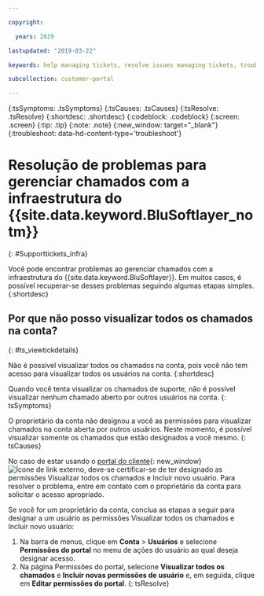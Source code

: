 ```yaml
---

copyright:

  years: 2019

lastupdated: "2019-03-22"

keywords: help managing tickets, resolve issues managing tickets, trouble working with tickets

subcollection: customer-portal

---
```



{:tsSymptoms: .tsSymptoms}
{:tsCauses: .tsCauses}
{:tsResolve: .tsResolve}
{:shortdesc: .shortdesc}
{:codeblock: .codeblock}
{:screen: .screen}
{:tip: .tip}
{:note: .note}
{:new_window: target="_blank"}
{:troubleshoot: data-hd-content-type='troubleshoot'}


# Resolução de problemas para gerenciar chamados com a infraestrutura do {{site.data.keyword.BluSoftlayer_notm}}
{: #Supporttickets_infra}

Você pode encontrar problemas ao gerenciar chamados com a infraestrutura do {{site.data.keyword.BluSoftlayer}}. Em muitos casos, é possível recuperar-se desses problemas seguindo algumas etapas simples.
{:shortdesc}

## Por que não posso visualizar todos os chamados na conta?
{: #ts_viewtickdetails}

Não é possível visualizar todos os chamados na conta, pois você não tem acesso para visualizar todos os usuários na conta.
{:shortdesc}

Quando você tenta visualizar os chamados de suporte, não é possível visualizar nenhum chamado aberto por outros usuários na conta.
{: tsSymptoms}

O proprietário da conta não designou a você as permissões para visualizar chamados na conta aberta por outros usuários. Neste momento, é possível visualizar somente os chamados que estão designados a você mesmo.
{: tsCauses}
 
No caso de estar usando o [portal do cliente](control.softlayer.com){: new_window} ![Ícone de link externo](../icons/launch-glyph.svg "Ícone de link externo"), deve-se certificar-se de ter designado as permissões Visualizar todos os chamados e Incluir novo usuário. Para resolver o problema, entre em contato com o proprietário da conta para solicitar o acesso apropriado. 

Se você for um proprietário da conta, conclua as etapas a seguir para designar a um usuário as permissões Visualizar todos os chamados e Incluir novo usuário: 

1. Na barra de menus, clique em **Conta** &gt; **Usuários** e selecione **Permissões do portal** no menu de ações do usuário ao qual deseja designar acesso. 
2. Na página Permissões do portal, selecione **Visualizar todos os chamados** e **Incluir novas permissões de usuário** e, em seguida, clique em **Editar permissões do portal**.
{: tsResolve}
